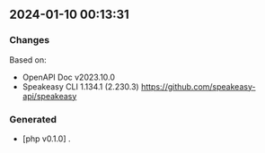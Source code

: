 

## 2024-01-10 00:13:31
### Changes
Based on:
- OpenAPI Doc v2023.10.0 
- Speakeasy CLI 1.134.1 (2.230.3) https://github.com/speakeasy-api/speakeasy
### Generated
- [php v0.1.0] .
